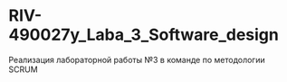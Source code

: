 # RIV-490027y_Laba_3_Software_design
Реализация лабораторной работы №3 в команде по методологии SCRUM
